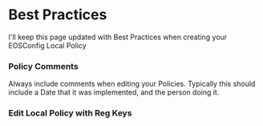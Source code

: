 # Best Practices

I'll keep this page updated with Best Practices when creating your EOSConfig Local Policy

### Policy Comments

Always include comments when editing your Policies.  Typically this should include a Date that it was implemented, and the person doing it.

### Edit Local Policy with Reg Keys



